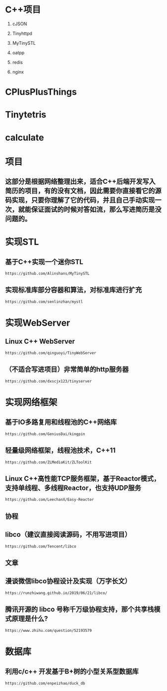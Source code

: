# C++项目

1. cJSON

2. Tinyhttpd

3. MyTinySTL

4. oatpp

5. redis

6. nginx

# CPlusPlusThings

# Tinytetris

# calculate

# 项目
## 这部分是根据网络整理出来，适合C++后端开发写入简历的项目，有的没有文档，因此需要你直接看它的源码实现，只要你理解了它的代码，并且自己手动实现一次，就能保证面试的时候对答如流，那么写进简历是没问题的。

# 实现STL

## 基于C++实现一个迷你STL

    https://github.com/Alinshans/MyTinySTL
## 实现标准库部分容器和算法，对标准库进行扩充

    https://github.com/senlinzhan/mystl

# 实现WebServer

## Linux C++ WebServer

    https://github.com/qinguoyi/TinyWebServer

## （不适合写进项目）非常简单的http服务器

    https://github.com/dxscjx123/tinyserver

# 实现网络框架

## 基于IO多路复用和线程池的C++网络库

    https://github.com/GeniusDai/kingpin

## 轻量级网络框架，线程池技术，C++11

    https://github.com/ZLMediaKit/ZLToolKit

## Linux C++高性能TCP服务框架，基于Reactor模式，支持单线程、多线程Reactor，也支持UDP服务

    https://github.com/LeechanX/Easy-Reactor

## 协程

## libco（建议直接阅读源码，不用写进项目）

    https://github.com/Tencent/libco

## 文章

## 漫谈微信libco协程设计及实现（万字长文）

    https://runzhiwang.github.io/2019/06/21/libco/

## 腾讯开源的 libco 号称千万级协程支持，那个共享栈模式原理是什么?

    https://www.zhihu.com/question/52193579

# 数据库

## 利用c/c++ 开发基于B+树的小型关系型数据库

    https://github.com/enpeizhao/duck_db